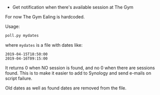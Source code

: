 * Get notification when there's available session at The Gym

For now The Gym Ealing is hardcoded.

Usage:

```bash
poll.py mydates
```

where `mydates` is a file with dates like:

```
2019-04-15T18:50:00
2019-04-16T09:15:00
```

It returns 0 when NO session is found, and no 0 when there are
sessions found. This is to make it easier to add to Synology
and send e-mails on script failure.

Old dates as well as found dates are removed from the file.
